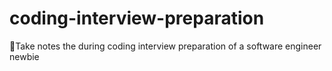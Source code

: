 # coding-interview-preparation
📝Take notes the during coding interview preparation of a software engineer newbie
